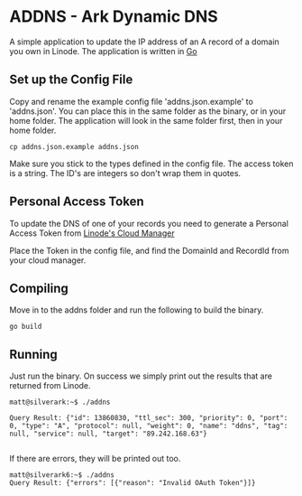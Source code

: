 # ADDNS - Ark Dynamic DNS

A simple application to update the IP address of an A record of a domain you own in Linode. The application is written in [Go](https://golang.org/)

## Set up the Config File
Copy and rename the example config file 'addns.json.example' to 'addns.json'. You can place this in the same folder as 
the binary, or in your home folder. The application will look in the same folder first, then in your home folder.

``` 
cp addns.json.example addns.json
```

Make sure you stick to the types defined in the config file. The access token is a string. The ID's are integers so don't wrap them in quotes.

## Personal Access Token

To update the DNS of one of your records you need to generate a Personal Access Token from [Linode's Cloud Manager](https://cloud.linode.com/profile/tokens)

Place the Token in the config file, and find the DomainId and RecordId from your cloud manager.

## Compiling

Move in to the addns folder and run the following to build the binary. 

``` 
go build
```

## Running

Just run the binary. On success we simply print out the results that are returned from Linode. 

```
matt@silverark:~$ ./addns

Query Result: {"id": 13860830, "ttl_sec": 300, "priority": 0, "port": 0, "type": "A", "protocol": null, "weight": 0, "name": "ddns", "tag":
null, "service": null, "target": "89.242.168.63"}
 
```

If there are errors, they will be printed out too.

``` 
matt@silverark6:~$ ./addns
Query Result: {"errors": [{"reason": "Invalid OAuth Token"}]}
```
